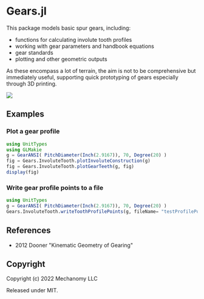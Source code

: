 # Gears.jl
This package models basic spur gears, including:
* functions for calculating involute tooth profiles
* working with gear parameters and handbook equations
* gear standards
* plotting and other geometric outputs

As these encompass a lot of terrain, the aim is not to be comprehensive but immediately useful, supporting quick prototyping of gears especially through 3D printing.

![](./gear.png)

## Examples

### Plot a gear profile
```julia
using UnitTypes
using GLMakie
g = GearANSI( PitchDiameter(Inch(2.9167)), 70, Degree(20) ) 
fig = Gears.InvoluteTooth.plotInvoluteConstruction(g)
fig = Gears.InvoluteTooth.plotGearTeeth(g, fig)
display(fig)
```

### Write gear profile points to a file
```julia
using UnitTypes
g = GearANSI( PitchDiameter(Inch(2.9167)), 70, Degree(20) ) 
Gears.InvoluteTooth.writeToothProfilePoints(g, fileName= "testProfilePoints.txt") 
```

## References
* 2012 Dooner "Kinematic Geometry of Gearing"

<!-- Gear Technology has a great archive:

* [Design of Involute Gear Teeth](https://www.geartechnology.com/articles/20828-design-of-involute-gear-teeth)
_1984_Fellows_DesignOfInvoluteGearTeeth.pdf_

* [Determination of gear ratios](https://www.geartechnology.com/articles/20818-determination-of-gear-ratios)
_1984_Orthwein_DeterminationOfGearRatios.pdf_

* [Functions of Gearing and Application of the Involute to Gear Teeth](https://www.geartechnology.com/articles/20819-functions-of-gearing-and-application-of-the-involute-to-gear-teeth)
1984

* [The Design and Manufacture of Machined Plastic Gears](https://www.geartechnology.com/articles/20191-the-design-and-manufacture-of-machined-plastic-gears)
_1985_ChenJuarbe_

* 1985 https://www.geartechnology.com/articles/20103-finding-gear-teeth-ratios

* 1985 https://www.geartechnology.com/articles/20181-gear-inspection-and-chart-interpretation

* [Involumetry](https://www.geartechnology.com/articles/20938-involutometry)
_1988_vanGerpenReece_Involumetry.pdf_

* [Involumetry](https://www.geartechnology.com/articles/20951-involutometry-illustrations)
_1988_vanGerpenReece_InvolumetryIllustrations.pdf_

* [Spur Gear Fundamentals](https://www.geartechnology.com/articles/20954-spur-gear-fundamentals)
_1989_Hindhede_SpurGearFundamentals.pdf_

* [Dudley's Handbook of Practical Gear Design and Manufacture](https://www.google.com/books/edition/Dudley_s_Handbook_of_Practical_Gear_Desi/mLUclpsfTeQC?hl=en)
_2012_Radzevich_DudleysHnadbookOfPracticalGearDesignAndManufacture_ -->


## Copyright
Copyright (c) 2022 Mechanomy LLC

Released under MIT.
